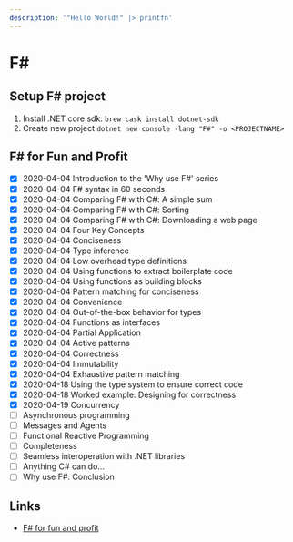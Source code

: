 ```yaml
---
description: '"Hello World!" |> printfn'
---
```


# F\#

## Setup F\# project

1. Install .NET core sdk: `brew cask install dotnet-sdk`
2. Create new project `dotnet new console -lang "F#" -o <PROJECTNAME>`

## F\# for Fun and Profit

* [x] 2020-04-04 Introduction to the 'Why use F\#' series
* [x] 2020-04-04 F\# syntax in 60 seconds
* [x] 2020-04-04 Comparing F\# with C\#: A simple sum
* [x] 2020-04-04 Comparing F\# with C\#: Sorting
* [x] 2020-04-04 Comparing F\# with C\#: Downloading a web page
* [x] 2020-04-04 Four Key Concepts
* [x] 2020-04-04 Conciseness
* [x] 2020-04-04 Type inference
* [x] 2020-04-04 Low overhead type definitions
* [x] 2020-04-04 Using functions to extract boilerplate code
* [x] 2020-04-04 Using functions as building blocks
* [x] 2020-04-04 Pattern matching for conciseness
* [x] 2020-04-04 Convenience
* [x] 2020-04-04 Out-of-the-box behavior for types
* [x] 2020-04-04 Functions as interfaces
* [x] 2020-04-04 Partial Application
* [x] 2020-04-04 Active patterns
* [x] 2020-04-04 Correctness
* [x] 2020-04-04 Immutability
* [x] 2020-04-04 Exhaustive pattern matching
* [x] 2020-04-18 Using the type system to ensure correct code
* [x] 2020-04-18 Worked example: Designing for correctness
* [x] 2020-04-19 Concurrency
* [ ] Asynchronous programming
* [ ] Messages and Agents
* [ ] Functional Reactive Programming
* [ ] Completeness
* [ ] Seamless interoperation with .NET libraries
* [ ] Anything C\# can do...
* [ ] Why use F\#: Conclusion

## Links

* [F\# for fun and profit](https://fsharpforfunandprofit.com/)

